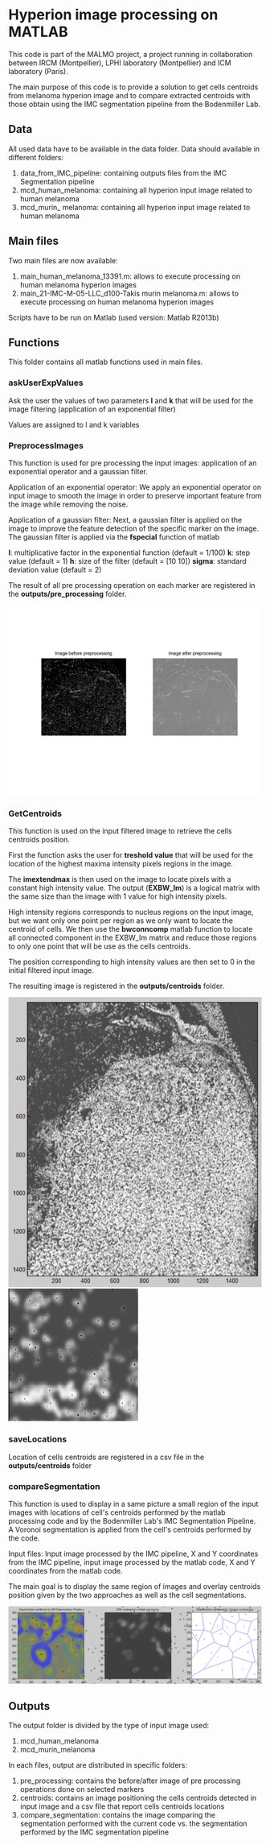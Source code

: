 # Hyperion image processing on MATLAB
This code is part of the MALMO project, a project running in collaboration between IRCM (Montpellier), LPHI laboratory (Montpellier) and ICM laboratory (Paris). 

The main purpose of this code is to provide a solution to get cells centroids from melanoma hyperion image and to compare extracted centroids with those obtain using the IMC segmentation pipeline from the Bodenmiller Lab.

## Data
All used data have to be available in the data folder. Data should available in different folders:

1. data_from_IMC_pipeline: containing outputs files from the IMC Segmentation pipeline
2. mcd_human_melanoma: containing all hyperion input image related to human melanoma
3. mcd_murin_ melanoma: containing all hyperion input image related to human melanoma

## Main files

Two main files are now available:
1. main_human_melanoma_13391.m: allows to execute processing on human melanoma hyperion images
2. main_21-IMC-M-05-LLC_d100-Takis murin melanoma.m: allows to execute processing on human melanoma hyperion images

Scripts have to be run on Matlab (used version: Matlab R2013b)

## Functions

This folder contains all matlab functions used in main files. 

### askUserExpValues

Ask the user the values of two parameters **l** and **k** that will be used for the image filtering (application of an exponential filter)

Values are assigned to l and k variables

### PreprocessImages
This function is used for pre processing the input images: application of an exponential operator and a gaussian filter.

Application of an exponential operator: We apply an exponential operator on input image to smooth the image in order to preserve important feature from the image while removing the noise.

Application of a gaussian filter: Next, a gaussian filter is applied on the image to improve the feature detection of the specific marker on the image. The gaussian filter is applied via the **fspecial** function of matlab

**l**: multiplicative factor in the exponential function (default = 1/100)
**k**: step value (default = 1)
**h**: size of the filter (default = [10 10])
**sigma**: standard deviation value (default = 2)

The result of all pre processing operation on each marker are registered in the **outputs/pre_processing** folder.

![Alt text](./illustrations/exp_CD31_tiff.png "Comparison")

### GetCentroids

This function is used on the input filtered image to retrieve the cells centroids position.

First the function asks the user for **treshold value** that will be used for the location of the highest maxima intensity pixels regions in the image.

The **imextendmax** is then used on the image to locate pixels with a constant high intensity value. The output (**EXBW_Im**) is a logical matrix with the same size than the image with 1 value for high intensity pixels.

High intensity regions corresponds to nucleus regions on the input image, but we want only one point per region as we only want to locate the centroid of cells. We then use the **bwconncomp** matlab function to locate all connected component in the EXBW_Im matrix and reduce those regions to only one point that will be use as the cells centroids.

The position corresponding to high intensity values are then set to 0 in the initial filtered input image.

The resulting image is registered in the **outputs/centroids** folder.

![Alt text](./illustrations/centroids1.png "Comparison")
![Alt text](./illustrations/centroids2.png "Comparison")

### saveLocations

Location of cells centroids are registered in a csv file in the **outputs/centroids** folder

### compareSegmentation
This function is used to display in a same picture a small region of the input images with locations of cell's centroids performed by the matlab processing code and by the Bodenmiller Lab's IMC Segmentation Pipeline. A Voronoi segmentation is applied from the cell's centroids performed by the code.

Input files: Input image processed by the IMC pipeline, X and Y coordinates from the IMC pipeline, input image processed by the matlab code, X and Y coordinates from the matlab code.

The main goal is to display the same region of images and overlay centroids position given by the two approaches as well as the cell segmentations.

![Alt text](./illustrations/comparison.png "Comparison")

## Outputs
The output folder is divided by the type of input image used:
1. mcd_human_melanoma
2. mcd_murin_melanoma

In each files, output are distributed in specific folders:
1. pre_processing: contains the before/after image of pre processing operations done on selected markers
2. centroids: contains an image positioning the cells centroids detected in input image and a csv file that report cells centroids locations
3. compare_segmentation: contains the image comparing the segmentation performed with the current code vs. the segmentation performed by the IMC segmentation pipeline

